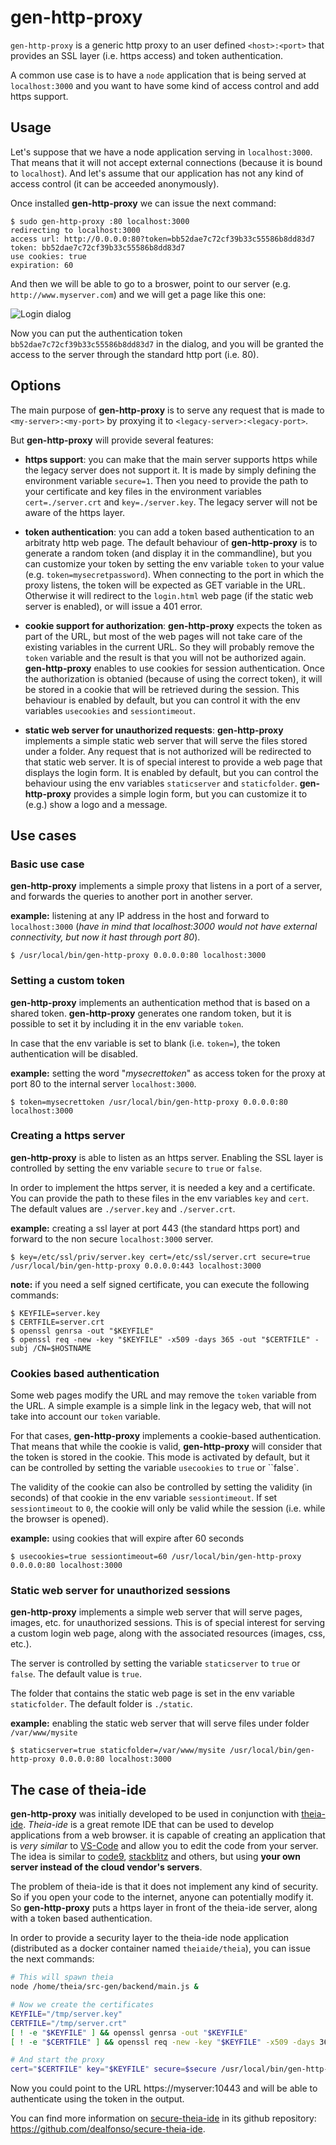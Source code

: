 # gen-http-proxy
`gen-http-proxy` is a generic http proxy to an user defined `<host>:<port>` that provides an SSL layer (i.e. https access) and token authentication.

A common use case is to have a `node` application that is being served at `localhost:3000` and you want to have some kind of access control and add https support.

## Usage

Let's suppose that we have a node application serving in `localhost:3000`. That means that it will not accept external connections (because it is bound to `localhost`). And let's assume that our application has not any kind of access control (it can be acceeded anonymously).

Once installed **gen-http-proxy** we can issue the next command:

```console
$ sudo gen-http-proxy :80 localhost:3000
redirecting to localhost:3000
access url: http://0.0.0.0:80?token=bb52dae7c72cf39b33c55586b8dd83d7
token: bb52dae7c72cf39b33c55586b8dd83d7
use cookies: true
expiration: 60
```

And then we will be able to go to a broswer, point to our server (e.g. `http://www.myserver.com`) and we will get a page like this one:

![Login dialog](img/login.png)

Now you can put the authentication token `bb52dae7c72cf39b33c55586b8dd83d7` in the dialog, and you will be granted the access to the server through the standard http port (i.e. 80).

## Options

The main purpose of **gen-http-proxy** is to serve any request that is made to `<my-server>:<my-port>` by proxying it to `<legacy-server>:<legacy-port>`. 

But **gen-http-proxy** will provide several features:

- **https support**: you can make that the main server supports https while the legacy server does not support it. It is made by simply defining the environment variable `secure=1`. Then you need to provide the path to your certificate and key files in the environment variables `cert=./server.crt` and `key=./server.key`. The legacy server will not be aware of the https layer.

- **token authentication**: you can add a token based authentication to an arbitraty http web page. The default behaviour of **gen-http-proxy** is to generate a random token (and display it in the commandline), but you can customize your token by setting the env variable `token` to your value (e.g. `token=mysecretpassword`). When connecting to the port in which the proxy listens, the token will be expected as GET variable in the URL. Otherwise it will redirect to the `login.html` web page (if the static web server is enabled), or will issue a 401 error.

- **cookie support for authorization**: **gen-http-proxy** expects the token as part of the URL, but most of the web pages will not take care of the existing variables in the current URL. So they will probably remove the `token` variable and the result is that you will not be authorized again. **gen-http-proxy** enables to use cookies for session authentication. Once the authorization is obtanied (because of using the correct token), it will be stored in a cookie that will be retrieved during the session. This behaviour is enabled by default, but you can control it with the env variables `usecookies` and `sessiontimeout`.

- **static web server for unauthorized requests**: **gen-http-proxy** implements a simple static web server that will serve the files stored under a folder. Any request that is not authorized will be redirected to that static web server. It is of special interest to provide a web page that displays the login form. It is enabled by default, but you can control the behaviour using the env variables `staticserver` and `staticfolder`. **gen-http-proxy** provides a simple login form, but you can customize it to (e.g.) show a logo and a message.

## Use cases

### Basic use case

**gen-http-proxy** implements a simple proxy that listens in a port of a server, and forwards the queries to another port in another server.

**example:** listening at any IP address in the host and forward to `localhost:3000` (_have in mind that localhost:3000 would not have external connectivity, but now it hast through port 80_).

```console
$ /usr/local/bin/gen-http-proxy 0.0.0.0:80 localhost:3000
```

### Setting a custom token

**gen-http-proxy** implements an authentication method that is based on a shared token. **gen-http-proxy** generates one random token, but it is possible to set it by including it in the env variable `token`.

In case that the env variable is set to blank (i.e. `token=`), the token authentication will be disabled.

**example:** setting the word "_mysecrettoken_" as access token for the proxy at port 80 to the internal server `localhost:3000`.

```console
$ token=mysecrettoken /usr/local/bin/gen-http-proxy 0.0.0.0:80 localhost:3000
```

### Creating a https server

**gen-http-proxy** is able to listen as an https server. Enabling the SSL layer is controlled by setting the env variable `secure` to `true` or `false`.

In order to implement the https server, it is needed a key and a certificate. You can provide the path to these files in the env variables `key` and `cert`. The default values are `./server.key` and `./server.crt`.

**example:** creating a ssl layer at port 443 (the standard https port) and forward to the non secure `localhost:3000` server.

```console
$ key=/etc/ssl/priv/server.key cert=/etc/ssl/server.crt secure=true /usr/local/bin/gen-http-proxy 0.0.0.0:443 localhost:3000
```

**note:** if you need a self signed certificate, you can execute the following commands:
```console
$ KEYFILE=server.key
$ CERTFILE=server.crt
$ openssl genrsa -out "$KEYFILE"
$ openssl req -new -key "$KEYFILE" -x509 -days 365 -out "$CERTFILE" -subj /CN=$HOSTNAME
```

### Cookies based authentication

Some web pages modify the URL and may remove the `token` variable from the URL. A simple example is a simple link in the legacy web, that will not take into account our `token` variable.

For that cases, **gen-http-proxy** implements a cookie-based authentication. That means that while the cookie is valid, **gen-http-proxy** will consider that the token is stored in the cookie. This mode is activated by default, but it can be controlled by setting the variable `usecookies` to `true` or ``false`.

The validity of the cookie can also be controlled by setting the validity (in seconds) of that cookie in the env variable `sessiontimeout`. If set `sessiontimeout` to `0`, the cookie will only be valid while the session (i.e. while the browser is opened).

**example:** using cookies that will expire after 60 seconds

```console
$ usecookies=true sessiontimeout=60 /usr/local/bin/gen-http-proxy 0.0.0.0:80 localhost:3000
```

### Static web server for unauthorized sessions

**gen-http-proxy** implements a simple web server that will serve pages, images, etc. for unauthorized sessions. This is of special interest for serving a custom login web page, along with the associated resources (images, css, etc.).

The server is controlled by setting the variable `staticserver` to `true` or `false`. The default value is `true`.

The folder that contains the static web page is set in the env variable `staticfolder`. The default folder is `./static`.

**example:** enabling the static web server that will serve files under folder `/var/www/mysite`

```console
$ staticserver=true staticfolder=/var/www/mysite /usr/local/bin/gen-http-proxy 0.0.0.0:80 localhost:3000
```

## The case of theia-ide

**gen-http-proxy** was initially developed to be used in conjunction with [theia-ide](https://theia-ide.org). _Theia-ide_ is a great remote IDE that can be used to develop applications from a web browser. it is capable of creating an application that is _very similar_ to [VS-Code](https://code.visualstudio.com) and allow you to edit the code from your server. The idea is similar to [code9](https://aws.amazon.com/es/cloud9/), [stackblitz](https://stackblitz.com) and others, but using **your own server instead of the cloud vendor's servers**.

The problem of theia-ide is that it does not implement any kind of security. So if you open your code to the internet, anyone can potentially modify it. So **gen-http-proxy** puts a https layer in front of the theia-ide server, along with a token based authentication.

In order to provide a security layer to the theia-ide node application (distributed as a docker container named `theiaide/theia`), you can issue the next commands:

```bash
# This will spawn theia
node /home/theia/src-gen/backend/main.js &

# Now we create the certificates
KEYFILE="/tmp/server.key"
CERTFILE="/tmp/server.crt"
[ ! -e "$KEYFILE" ] && openssl genrsa -out "$KEYFILE"
[ ! -e "$CERTFILE" ] && openssl req -new -key "$KEYFILE" -x509 -days 365 -out "$CERTFILE" -subj /CN=$HOSTNAME

# And start the proxy
cert="$CERTFILE" key="$KEYFILE" secure=$secure /usr/local/bin/gen-http-proxy :10443 localhost:3000
```

Now you could point to the URL https://myserver:10443 and will be able to authenticate using the token in the output.

You can find more information on [secure-theia-ide](https://github.com/dealfonso/secure-theia-ide) in its github repository: https://github.com/dealfonso/secure-theia-ide.